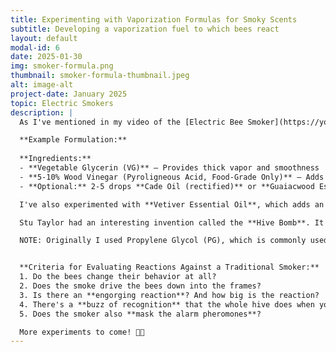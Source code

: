 ```yaml
---
title: Experimenting with Vaporization Formulas for Smoky Scents
subtitle: Developing a vaporization fuel to which bees react
layout: default
modal-id: 6
date: 2025-01-30
img: smoker-formula.png
thumbnail: smoker-formula-thumbnail.jpeg
alt: image-alt
project-date: January 2025
topic: Electric Smokers
description: |
  As I've mentioned in my video of the [Electric Bee Smoker](https://youtu.be/Z4yzM0qAfn8), I've been working on vaporization formulas that smell like smoke for years. I've found that campfire smoke scents with woody undertones work well. Ash and tar-like aromas contribute to the authenticity, and oils containing liquid smoke extract are particularly effective.

  **Example Formulation:**
  
  **Ingredients:**  
  - **Vegetable Glycerin (VG)** – Provides thick vapor and smoothness  
  - **5-10% Wood Vinegar (Pyroligneous Acid, Food-Grade Only)** – Adds an authentic smoky scent  
  - **Optional:** 2-5 drops **Cade Oil (rectified)** or **Guaiacwood Essential Oil** – Enhances smokiness  

  I've also experimented with **Vetiver Essential Oil**, which adds an earthy depth to the aroma. Additionally, **nicotine** is a known insect repellent, making me wonder whether the pipe-smoking beekeepers of the past benefited from its properties or if their breath—containing CO₂—helped disperse bees.  

  Stu Taylor had an interesting invention called the **Hive Bomb**. It was an aerosol that seemed to work well on bees. His [patent](https://patents.google.com/patent/US2900300) describes the use of hardwood tars and how bees react similarly to smoke. I have heard a rumor that this product was taken off the market due to concerns in California about aerosolized tar causing cancer in humans. Some essential oil tars, like **Birch Tar**, are designed to be vaporized without carcinogenic effects and make great alternatives.

  NOTE: Originally I used Propylene Glycol (PG), which is commonly used in vaping and commercial products for enhances flavor and aroma diffusion. After reading [this research](https://pubmed.ncbi.nlm.nih.gov/38000305/) on the affects of glycol overtime to honey bees, I no longer feel comfortable using PG with bees.


  **Criteria for Evaluating Reactions Against a Traditional Smoker:**  
  1. Do the bees change their behavior at all?  
  2. Does the smoke drive the bees down into the frames?  
  3. Is there an **engorging reaction**? And how big is the reaction?  
  4. There's a **buzz of recognition** that the whole hive does when you smoke into a box. It is a distinct noise where the majority of the bees buzz at the same time.  
  5. Does the smoker also **mask the alarm pheromones**?  

  More experiments to come! 🐝🔥
---
```


